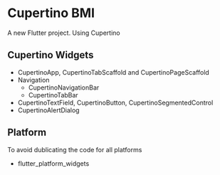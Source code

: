 # Cupertino BMI

A new Flutter project. Using Cupertino 

## Cupertino Widgets
* CupertinoApp, CupertinoTabScaffold and CupertinoPageScaffold
* Navigation
    - CupertinoNavigationBar
    - CupertinoTabBar
* CupertinoTextField, CupertinoButton, CupertinoSegmentedControl
* CupertinoAlertDialog

## Platform
To avoid dublicating the code for all platforms
* flutter_platform_widgets